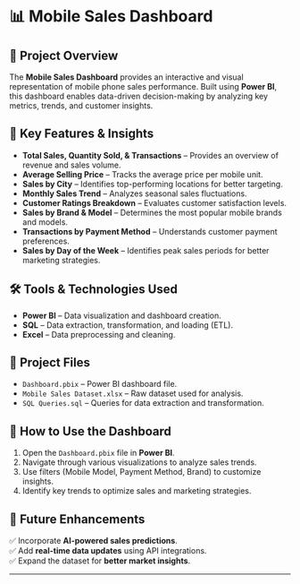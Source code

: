 # 📊 Mobile Sales Dashboard  

## 📌 Project Overview  
The **Mobile Sales Dashboard** provides an interactive and visual representation of mobile phone sales performance. Built using **Power BI**, this dashboard enables data-driven decision-making by analyzing key metrics, trends, and customer insights.  

## 🔑 Key Features & Insights  
- **Total Sales, Quantity Sold, & Transactions** – Provides an overview of revenue and sales volume.  
- **Average Selling Price** – Tracks the average price per mobile unit.  
- **Sales by City** – Identifies top-performing locations for better targeting.  
- **Monthly Sales Trend** – Analyzes seasonal sales fluctuations.  
- **Customer Ratings Breakdown** – Evaluates customer satisfaction levels.  
- **Sales by Brand & Model** – Determines the most popular mobile brands and models.  
- **Transactions by Payment Method** – Understands customer payment preferences.  
- **Sales by Day of the Week** – Identifies peak sales periods for better marketing strategies.  

## 🛠 Tools & Technologies Used  
- **Power BI** – Data visualization and dashboard creation.  
- **SQL** – Data extraction, transformation, and loading (ETL).  
- **Excel** – Data preprocessing and cleaning.  

## 📂 Project Files  
- `Dashboard.pbix` – Power BI dashboard file.  
- `Mobile Sales Dataset.xlsx` – Raw dataset used for analysis.  
- `SQL Queries.sql` – Queries for data extraction and transformation.  

## 🚀 How to Use the Dashboard  
1. Open the `Dashboard.pbix` file in **Power BI**.  
2. Navigate through various visualizations to analyze sales trends.  
3. Use filters (Mobile Model, Payment Method, Brand) to customize insights.  
4. Identify key trends to optimize sales and marketing strategies.  

## 📌 Future Enhancements  
✅ Incorporate **AI-powered sales predictions**.  
✅ Add **real-time data updates** using API integrations.  
✅ Expand the dataset for **better market insights**.  

---
